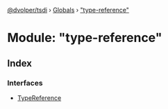 [@dvolper/tsdi](../README.md) › [Globals](../globals.md) › ["type-reference"](_type_reference_.md)

# Module: "type-reference"

## Index

### Interfaces

* [TypeReference](../interfaces/_type_reference_.typereference.md)
